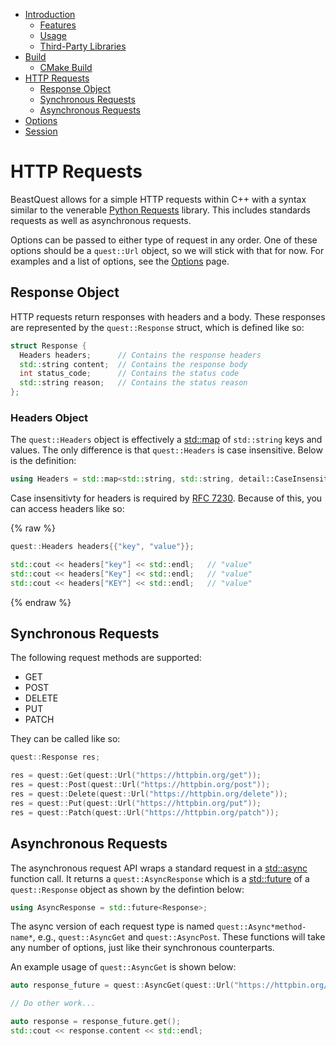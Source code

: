 * [Introduction](https://watersalesman.github.io/BeastQuest/index.html)
    * [Features](https://watersalesman.github.io/BeastQuest/index.html#features)
    * [Usage](https://watersalesman.github.io/BeastQuest/index.html#usage)
    * [Third-Party Libraries](https://watersalesman.github.io/BeastQuest/index.html#third-party-libraries)
* [Build](https://watersalesman.github.io/BeastQuest/build.html)
    * [CMake Build](https://watersalesman.github.io/BeastQuest/build.html#cmake-build)
* [HTTP Requests](https://watersalesman.github.io/BeastQuest/requests.html)
    * [Response Object](https://watersalesman.github.io/BeastQuest/requests.html#response-object)
    * [Synchronous Requests](https://watersalesman.github.io/BeastQuest/requests.html#synchronous-requests)
    * [Asynchronous Requests](https://watersalesman.github.io/BeastQuest/requests.html#asynchronous-requests)
* [Options](https://watersalesman.github.io/BeastQuest/options.html)
* [Session](https://watersalesman.github.io/BeastQuest/session.html)

# HTTP Requests

BeastQuest allows for a simple HTTP requests within C++ with a syntax similar
to the venerable [Python Requests](https://github.com/requests/requests)
library. This includes standards requests as well as asynchronous requests.

Options can be passed to either type of request in any order. One of these
options should be a `quest::Url` object, so we will stick with that for now.
For examples and a list of options, see the [Options](https://watersalesman.github.io/BeastQuest/options.html)
page.

## Response Object

HTTP requests return responses with headers and a body. These responses are
represented by the `quest::Response` struct, which is defined like so:

```c++
struct Response {
  Headers headers;      // Contains the response headers
  std::string content;  // Contains the response body
  int status_code;      // Contains the status code
  std::string reason;   // Contains the status reason
};
```

### Headers Object

The `quest::Headers` object is effectively a [std::map](http://en.cppreference.com/w/cpp/container/map)
of `std::string` keys and values. The only difference is that `quest::Headers`
is case insensitive. Below is the definition:

```c++
using Headers = std::map<std::string, std::string, detail::CaseInsensitiveCompare>;
```

Case insensitivty for headers is required by [RFC 7230](https://tools.ietf.org/html/rfc7230#section-3.2).
Because of this, you can access headers like so:

{% raw %}

```c++
quest::Headers headers{{"key", "value"}};

std::cout << headers["key"] << std::endl;   // "value"
std::cout << headers["Key"] << std::endl;   // "value"
std::cout << headers["KEY"] << std::endl;   // "value"
```

{% endraw %}

## Synchronous Requests

The following request methods are supported:
* GET
* POST
* DELETE
* PUT
* PATCH

They can be called like so:

```c++
quest::Response res;

res = quest::Get(quest::Url("https://httpbin.org/get"));
res = quest::Post(quest::Url("https://httpbin.org/post"));
res = quest::Delete(quest::Url("https://httpbin.org/delete"));
res = quest::Put(quest::Url("https://httpbin.org/put"));
res = quest::Patch(quest::Url("https://httpbin.org/patch"));
```

## Asynchronous Requests

The asynchronous request API wraps a standard request in a [std::async](http://en.cppreference.com/w/cpp/thread/async)
function call. It returns a `quest::AsyncResponse` which is a [std::future](http://en.cppreference.com/w/cpp/thread/future)
of a `quest::Response` object as shown by the defintion below:

```c++
using AsyncResponse = std::future<Response>;
```

The async version of each request type is named `quest::Async*method-name*`,
e.g., `quest::AsyncGet` and `quest::AsyncPost`. These functions will take any
number of options, just like their synchronous counterparts.

An example usage of `quest::AsyncGet` is shown below:
```c++
auto response_future = quest::AsyncGet(quest::Url("https://httpbin.org/get"));

// Do other work...

auto response = response_future.get();
std::cout << response.content << std::endl;
```
